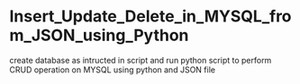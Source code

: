 # Insert_Update_Delete_in_MYSQL_from_JSON_using_Python

create database as intructed in script and run python script to perform CRUD operation on MYSQL using python and JSON file
